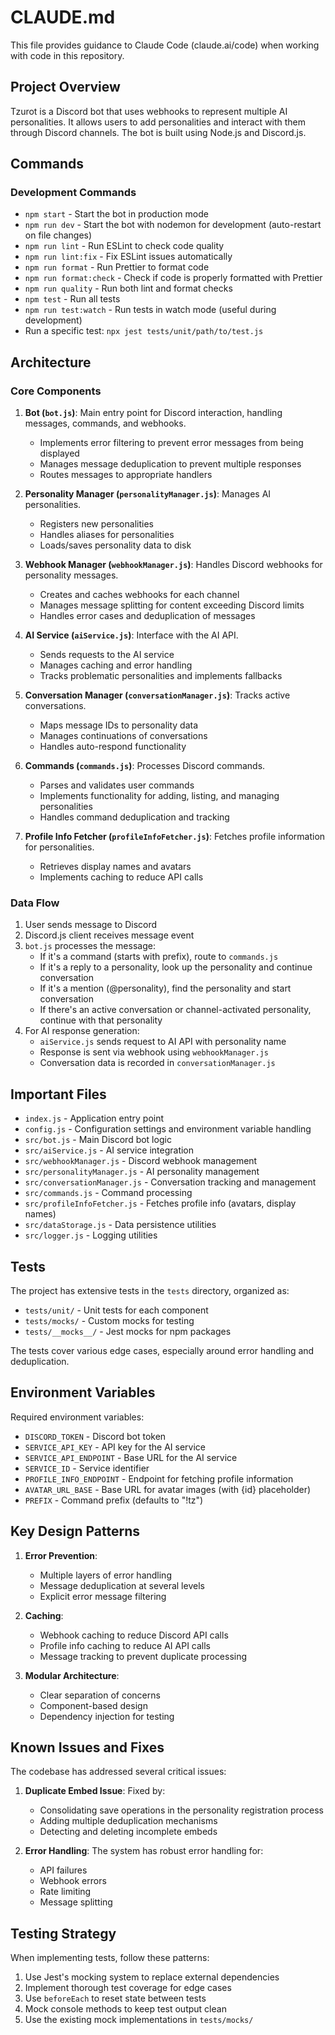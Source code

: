 # CLAUDE.md

This file provides guidance to Claude Code (claude.ai/code) when working with code in this repository.

## Project Overview

Tzurot is a Discord bot that uses webhooks to represent multiple AI personalities. It allows users to add personalities and interact with them through Discord channels. The bot is built using Node.js and Discord.js.

## Commands

### Development Commands

- `npm start` - Start the bot in production mode
- `npm run dev` - Start the bot with nodemon for development (auto-restart on file changes)
- `npm run lint` - Run ESLint to check code quality
- `npm run lint:fix` - Fix ESLint issues automatically
- `npm run format` - Run Prettier to format code
- `npm run format:check` - Check if code is properly formatted with Prettier
- `npm run quality` - Run both lint and format checks
- `npm test` - Run all tests
- `npm run test:watch` - Run tests in watch mode (useful during development)
- Run a specific test: `npx jest tests/unit/path/to/test.js`

## Architecture

### Core Components

1. **Bot (`bot.js`)**: Main entry point for Discord interaction, handling messages, commands, and webhooks.
   - Implements error filtering to prevent error messages from being displayed
   - Manages message deduplication to prevent multiple responses
   - Routes messages to appropriate handlers

2. **Personality Manager (`personalityManager.js`)**: Manages AI personalities.
   - Registers new personalities
   - Handles aliases for personalities
   - Loads/saves personality data to disk

3. **Webhook Manager (`webhookManager.js`)**: Handles Discord webhooks for personality messages.
   - Creates and caches webhooks for each channel
   - Manages message splitting for content exceeding Discord limits
   - Handles error cases and deduplication of messages

4. **AI Service (`aiService.js`)**: Interface with the AI API.
   - Sends requests to the AI service
   - Manages caching and error handling
   - Tracks problematic personalities and implements fallbacks

5. **Conversation Manager (`conversationManager.js`)**: Tracks active conversations.
   - Maps message IDs to personality data
   - Manages continuations of conversations
   - Handles auto-respond functionality

6. **Commands (`commands.js`)**: Processes Discord commands.
   - Parses and validates user commands 
   - Implements functionality for adding, listing, and managing personalities
   - Handles command deduplication and tracking

7. **Profile Info Fetcher (`profileInfoFetcher.js`)**: Fetches profile information for personalities.
   - Retrieves display names and avatars
   - Implements caching to reduce API calls

### Data Flow

1. User sends message to Discord
2. Discord.js client receives message event
3. `bot.js` processes the message:
   - If it's a command (starts with prefix), route to `commands.js`
   - If it's a reply to a personality, look up the personality and continue conversation
   - If it's a mention (@personality), find the personality and start conversation
   - If there's an active conversation or channel-activated personality, continue with that personality
4. For AI response generation:
   - `aiService.js` sends request to AI API with personality name
   - Response is sent via webhook using `webhookManager.js`
   - Conversation data is recorded in `conversationManager.js`

## Important Files

- `index.js` - Application entry point
- `config.js` - Configuration settings and environment variable handling
- `src/bot.js` - Main Discord bot logic
- `src/aiService.js` - AI service integration
- `src/webhookManager.js` - Discord webhook management
- `src/personalityManager.js` - AI personality management
- `src/conversationManager.js` - Conversation tracking and management
- `src/commands.js` - Command processing
- `src/profileInfoFetcher.js` - Fetches profile info (avatars, display names)
- `src/dataStorage.js` - Data persistence utilities
- `src/logger.js` - Logging utilities

## Tests

The project has extensive tests in the `tests` directory, organized as:

- `tests/unit/` - Unit tests for each component
- `tests/mocks/` - Custom mocks for testing
- `tests/__mocks__/` - Jest mocks for npm packages

The tests cover various edge cases, especially around error handling and deduplication.

## Environment Variables

Required environment variables:

- `DISCORD_TOKEN` - Discord bot token
- `SERVICE_API_KEY` - API key for the AI service
- `SERVICE_API_ENDPOINT` - Base URL for the AI service
- `SERVICE_ID` - Service identifier
- `PROFILE_INFO_ENDPOINT` - Endpoint for fetching profile information
- `AVATAR_URL_BASE` - Base URL for avatar images (with {id} placeholder)
- `PREFIX` - Command prefix (defaults to "!tz")

## Key Design Patterns

1. **Error Prevention**:
   - Multiple layers of error handling
   - Message deduplication at several levels
   - Explicit error message filtering

2. **Caching**:
   - Webhook caching to reduce Discord API calls
   - Profile info caching to reduce AI API calls
   - Message tracking to prevent duplicate processing

3. **Modular Architecture**:
   - Clear separation of concerns
   - Component-based design
   - Dependency injection for testing

## Known Issues and Fixes

The codebase has addressed several critical issues:

1. **Duplicate Embed Issue**: Fixed by:
   - Consolidating save operations in the personality registration process
   - Adding multiple deduplication mechanisms
   - Detecting and deleting incomplete embeds

2. **Error Handling**: The system has robust error handling for:
   - API failures
   - Webhook errors
   - Rate limiting
   - Message splitting

## Testing Strategy

When implementing tests, follow these patterns:

1. Use Jest's mocking system to replace external dependencies
2. Implement thorough test coverage for edge cases
3. Use `beforeEach` to reset state between tests
4. Mock console methods to keep test output clean
5. Use the existing mock implementations in `tests/mocks/`